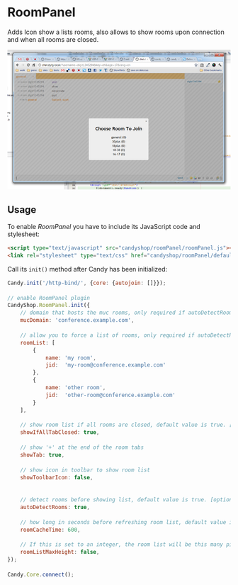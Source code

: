 # RoomPanel
Adds Icon show a lists rooms, also allows to show rooms upon connection and when all rooms are closed.

![RoomPanel](screenshot.png)

## Usage
To enable *RoomPanel* you have to include its JavaScript code and stylesheet:

```HTML
<script type="text/javascript" src="candyshop/roomPanel/roomPanel.js"></script>
<link rel="stylesheet" type="text/css" href="candyshop/roomPanel/default.css" />
```

Call its `init()` method after Candy has been initialized:

```JavaScript
Candy.init('/http-bind/', {core: {autojoin: []}});

// enable RoomPanel plugin
CandyShop.RoomPanel.init({
    // domain that hosts the muc rooms, only required if autoDetectRooms is enabled
    mucDomain: 'conference.example.com',

    // allow you to force a list of rooms, only required if autoDetectRoom is disabled
    roomList: [
        {
            name: 'my room',
            jid:  'my-room@conference.example.com'
        },
        {
            name: 'other room',
            jid:  'other-room@conference.example.com'
        }
    ],

    // show room list if all rooms are closed, default value is true. [optional]
    showIfAllTabClosed: true,

    // show '+' at the end of the room tabs
    showTab: true,

    // show icon in toolbar to show room list
    showToolbarIcon: false,


    // detect rooms before showing list, default value is true. [optional]
    autoDetectRooms: true,

    // how long in seconds before refreshing room list, default value is 600. [optional]
    roomCacheTime: 600,

    // If this is set to an integer, the room list will be this many pixels tall (at most)
    roomListMaxHeight: false,
});

Candy.Core.connect();
```

